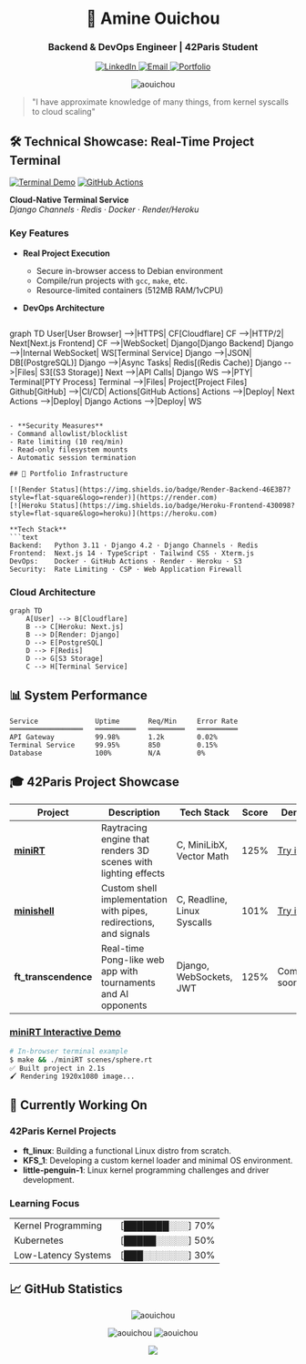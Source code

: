 <h1 align="center">🚀 Amine Ouichou</h1>
<h3 align="center">Backend & DevOps Engineer | 42Paris Student</h3>

<p align="center">
  <a href="https://www.linkedin.com/in/amine-ouichou-168236345" target="_blank">
    <img src="https://img.shields.io/badge/LinkedIn-0A66C2?style=for-the-badge&logo=linkedin&logoColor=white" alt="LinkedIn">
  </a>
  <a href="mailto:aouichou@gmail.com">
    <img src="https://img.shields.io/badge/Email-EA4335?style=for-the-badge&logo=gmail&logoColor=white" alt="Email">
  </a>
  <a href="https://aouichou.me">
    <img src="https://img.shields.io/badge/Portfolio-FF4088?style=for-the-badge&logo=react&logoColor=white" alt="Portfolio">
  </a>
</p>

<p align="center">
  <img src="https://komarev.com/ghpvc/?username=aouichou&label=Profile%20views&color=0e75b6&style=flat" alt="aouichou" />
</p>

> "I have approximate knowledge of many things, from kernel syscalls to cloud scaling"

## 🛠️ Technical Showcase: Real-Time Project Terminal

[![Terminal Demo](https://img.shields.io/badge/Demo-Live_Terminal-4BC51D?style=for-the-badge&logo=gnu-bash&logoColor=white)](https://aouichou.me/demo/miniRT)
[![GitHub Actions](https://img.shields.io/github/actions/workflow/status/aouichou/My-Portfolio/keep-alive.yml?label=Services&style=for-the-badge)](https://github.com/aouichou/My-Portfolio/actions)

**Cloud-Native Terminal Service**  
*Django Channels · Redis · Docker · Render/Heroku*

### Key Features
- **Real Project Execution**
  - Secure in-browser access to Debian environment
  - Compile/run projects with `gcc`, `make`, etc.
  - Resource-limited containers (512MB RAM/1vCPU)
  
- **DevOps Architecture**
  ```mermaid
graph TD
    User[User Browser] -->|HTTPS| CF[Cloudflare]
    CF -->|HTTP/2| Next[Next.js Frontend]
    CF -->|WebSocket| Django[Django Backend]
    Django -->|Internal WebSocket| WS[Terminal Service]
    Django -->|JSON| DB[(PostgreSQL)]
    Django -->|Async Tasks| Redis[(Redis Cache)]
    Django -->|Files| S3[(S3 Storage)]
    Next -->|API Calls| Django
    WS -->|PTY| Terminal[PTY Process]
    Terminal -->|Files| Project[Project Files]
    Github[GitHub] -->|CI/CD| Actions[GitHub Actions]
    Actions -->|Deploy| Next
    Actions -->|Deploy| Django
    Actions -->|Deploy| WS
  ```
  
- **Security Measures**
  - Command allowlist/blocklist
  - Rate limiting (10 req/min)
  - Read-only filesystem mounts
  - Automatic session termination

## 🚀 Portfolio Infrastructure

[![Render Status](https://img.shields.io/badge/Render-Backend-46E3B7?style=flat-square&logo=render)](https://render.com)
[![Heroku Status](https://img.shields.io/badge/Heroku-Frontend-430098?style=flat-square&logo=heroku)](https://heroku.com)

**Tech Stack**
```text
Backend:   Python 3.11 · Django 4.2 · Django Channels · Redis
Frontend:  Next.js 14 · TypeScript · Tailwind CSS · Xterm.js
DevOps:    Docker · GitHub Actions · Render · Heroku · S3
Security:  Rate Limiting · CSP · Web Application Firewall
```

### Cloud Architecture
```mermaid
graph TD
    A[User] --> B[Cloudflare]
    B --> C[Heroku: Next.js]
    B --> D[Render: Django]
    D --> E[PostgreSQL]
    D --> F[Redis]
    D --> G[S3 Storage]
    C --> H[Terminal Service]
```

## 📊 System Performance

```text
Service              Uptime       Req/Min     Error Rate
══════════════════   ══════════   ═════════   ══════════
API Gateway          99.98%       1.2k        0.02%
Terminal Service     99.95%       850         0.15%
Database             100%         N/A         0%
```

## 🎓 42Paris Project Showcase

| Project | Description | Tech Stack | Score | Demo |
|---------|-------------|------------|-------|------|
| **[miniRT](https://github.com/aouichou/miniRT)** | Raytracing engine that renders 3D scenes with lighting effects | C, MiniLibX, Vector Math | 125% | [Try it](https://aouichou.me/demo/miniRT) |
| **[minishell](https://github.com/aouichou/minishell)** | Custom shell implementation with pipes, redirections, and signals | C, Readline, Linux Syscalls | 101% | [Try it](https://aouichou.me/demo/minishell) |
| **ft_transcendence** | Real-time Pong-like web app with tournaments and AI opponents | Django, WebSockets, JWT | 125% | Coming soon |

### [miniRT Interactive Demo](https://aouichou.me/demo/miniRT)

```bash
# In-browser terminal example
$ make && ./miniRT scenes/sphere.rt
✅ Built project in 2.1s
🖌️ Rendering 1920x1080 image...
```

## 🧠 Currently Working On

### 42Paris Kernel Projects
- **ft_linux**: Building a functional Linux distro from scratch.  
- **KFS_1**: Developing a custom kernel loader and minimal OS environment.
- **little-penguin-1**: Linux kernel programming challenges and driver development.

### Learning Focus
<table>
  <tr>
    <td>Kernel Programming</td>
    <td>[███████░░░] 70%</td>
  </tr>
  <tr>
    <td>Kubernetes</td>
    <td>[█████░░░░░] 50%</td>
  </tr>
  <tr>
    <td>Low-Latency Systems</td>
    <td>[███░░░░░░░] 30%</td>
  </tr>
</table>

## 📈 GitHub Statistics

<p align="center">
  <img src="https://github-readme-stats.vercel.app/api/top-langs?username=aouichou&show_icons=true&locale=en&layout=compact&theme=dark" alt="aouichou" />
</p>

<p align="center">
  <img src="https://github-readme-stats.vercel.app/api?username=aouichou&show_icons=true&locale=en&theme=dark" alt="aouichou" />
  <img src="https://github-readme-streak-stats.herokuapp.com/?user=aouichou&theme=dark" alt="aouichou" />
</p>

<p align="center">
  <a href="https://aouichou.me">
    <img src="https://img.shields.io/badge/View_Full_Portfolio-FF6F00?style=for-the-badge&logo=react&logoColor=white">
  </a>
</p>
